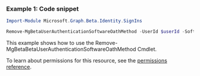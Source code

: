 ### Example 1: Code snippet

```powershellImport-Module Microsoft.Graph.Beta.Identity.SignIns

Remove-MgBetaUserAuthenticationSoftwareOathMethod -UserId $userId -SoftwareOathAuthenticationMethodId $softwareOathAuthenticationMethodId
```
This example shows how to use the Remove-MgBetaBetaUserAuthenticationSoftwareOathMethod Cmdlet.
To learn about permissions for this resource, see the [permissions reference](/graph/permissions-reference).

